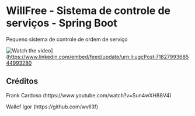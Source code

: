 <h1>WillFree - Sistema de controle de serviços - Spring Boot</h1>
<p>Pequeno sistema de controle de ordem de serviço</p>

![Watch the video](https://i.sstatic.net/Vp2cE.png)](https://www.linkedin.com/embed/feed/update/urn:li:ugcPost:7182799368544993280

<h2>Créditos</h2>
<p>Frank Cardoso (https://www.youtube.com/watch?v=Sun4wXH88V4)</p>
<p>Wallef Igor (https://github.com/wvll3f)</p>
